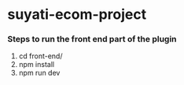 # suyati-ecom-project


### Steps to run the front end part of the plugin 
1. cd front-end/
2. npm install
3. npm run dev
